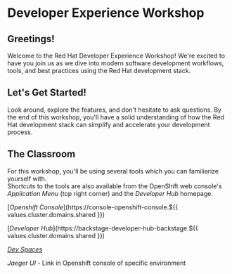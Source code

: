 # Developer Experience Workshop

## Greetings!

Welcome to the Red Hat Developer Experience Workshop!  We're excited to have you join us as we dive into modern software development workflows, tools, and best practices using the Red Hat development stack.

## Let's Get Started!

Look around, explore the features, and don't hesitate to ask questions. By the end of this workshop, you'll have a solid understanding of how the Red Hat development stack can simplify and accelerate your development process.

## The Classroom

For this workshop, you'll be using several tools which you can familiarize yourself with.  
Shortcuts to the tools are also available from the OpenShift web console's *Application Menu* (top right corner) and the *Developer Hub* homepage.

[*Openshift Console*](https://console-openshift-console.${{ values.cluster.domains.shared }})
 
[*Developer Hub*](https://backstage-developer-hub-backstage.${{ values.cluster.domains.shared }})

[*Dev Spaces*](https://devspaces.apps.${{values.devspaces.domain}})

*Jaeger UI* - Link in Openshift console of specific environment